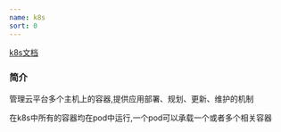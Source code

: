 ```yaml
---
name: k8s
sort: 0
---
```



[k8s文档](https://www.kubernetes.org.cn/k8s)

### 简介

管理云平台多个主机上的容器,提供应用部署、规划、更新、维护的机制

在k8s中所有的容器均在pod中运行,一个pod可以承载一个或者多个相关容器